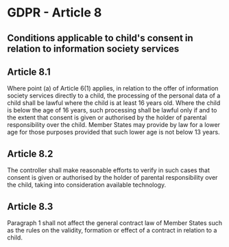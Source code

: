 # GDPR - Article 8
## Conditions applicable to child's consent in relation to information society services

  
## Article 8.1
Where point (a)  of Article 6(1) applies, in relation to the offer of information society services directly to a child, the processing of the personal data of a child shall be lawful where the child is at least 16 years old. Where the child is below the age of 16 years, such processing shall be lawful only if and to the extent that consent is given or authorised by the holder of parental responsibility over the child.
Member States may provide by law for a lower age for those purposes provided that such lower age is not below 13 years.
  
## Article 8.2
The controller shall make reasonable efforts to verify in such cases that consent is given or authorised by the holder of parental responsibility over the child, taking into consideration available technology.
  
## Article 8.3
Paragraph 1 shall not affect the general contract law of Member States such as the rules on the validity, formation or effect of a contract in relation to a child.
  